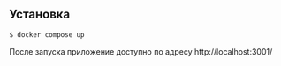 ## Установка

```bash
$ docker compose up
```

После запуска приложение доступно по адресу http://localhost:3001/